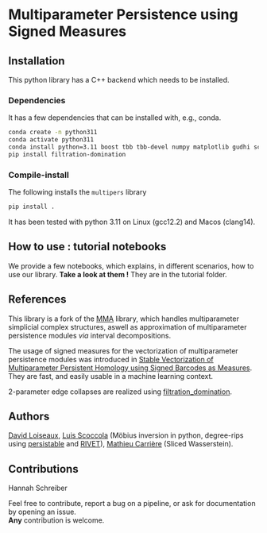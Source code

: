 # Multiparameter Persistence using Signed Measures

## Installation
This python library has a C++ backend which needs to be installed. 

### Dependencies
It has a few dependencies that can be installed with, e.g., conda.
```sh
conda create -n python311
conda activate python311
conda install python=3.11 boost tbb tbb-devel numpy matplotlib gudhi scikit-learn cython sympy tqdm cycler typing shapely numba -c conda-forge
pip install filtration-domination
```

### Compile-install
The following installs the `multipers` library
```sh
pip install .
```
It has been tested with python 3.11 on Linux (gcc12.2) and Macos (clang14).

## How to use : tutorial notebooks
We provide a few notebooks, which explains, in different scenarios, how to use our library. **Take a look at them !** They are in the tutorial folder.


## References
This library is a fork of the [MMA](https://github.com/DavidLapous/multipers) library, which handles multiparameter simplicial complex structures, aswell as approximation of multiparameter persistence modules *via* interval decompositions.

The usage of signed measures for the vectorization of multiparameter persistence modules was introduced in [Stable Vectorization of Multiparameter Persistent Homology using Signed Barcodes as Measures](https://arxiv.org/abs/2306.03801). They are fast, and easily usable in a machine learning context.

2-parameter edge collapses are realized using [filtration_domination](https://github.com/aj-alonso/filtration_domination/).


## Authors
[David Loiseaux](https://www-sop.inria.fr/members/David.Loiseaux/index.html), [Luis Scoccola](https://luisscoccola.com/) 
(Möbius inversion in python, degree-rips using [persistable](https://github.com/LuisScoccola/persistable) and [RIVET](https://github.com/rivetTDA/rivet/)), [Mathieu Carrière](https://www-sop.inria.fr/members/Mathieu.Carriere/) (Sliced Wasserstein).

## Contributions
Hannah Schreiber

Feel free to contribute, report a bug on a pipeline, or ask for documentation by opening an issue.<br>
**Any** contribution is welcome.
